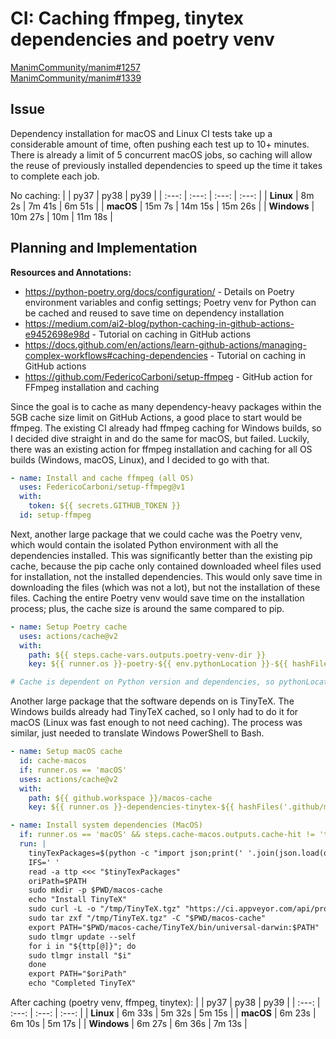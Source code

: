 # CI: Caching ffmpeg, tinytex dependencies and poetry venv
[ManimCommunity/manim#1257](https://github.com/ManimCommunity/manim/pull/1257) \
[ManimCommunity/manim#1339](https://github.com/ManimCommunity/manim/pull/1339)

## Issue
Dependency installation for macOS and Linux CI tests take up a considerable amount of time, often pushing each test up to 10+ minutes. There is already a limit of 5 concurrent macOS jobs, so caching will allow the reuse of previously installed dependencies to speed up the time it takes to complete each job.

No caching:
| | py37 | py38 | py39 |
| :---: | :---: | :---: | :---: |
| **Linux** | 8m 2s | 7m 41s | 6m 51s |
| **macOS** | 15m 7s | 14m 15s | 15m 26s |
| **Windows** | 10m 27s | 10m | 11m 18s |

## Planning and Implementation
**Resources and Annotations:**
- https://python-poetry.org/docs/configuration/ - Details on Poetry environment variables and config settings; Poetry venv for Python can be cached and reused to save time on dependency installation
- https://medium.com/ai2-blog/python-caching-in-github-actions-e9452698e98d - Tutorial on caching in GitHub actions
- https://docs.github.com/en/actions/learn-github-actions/managing-complex-workflows#caching-dependencies - Tutorial on caching in GitHub actions
- https://github.com/FedericoCarboni/setup-ffmpeg - GitHub action for FFmpeg installation and caching

Since the goal is to cache as many dependency-heavy packages within the 5GB cache size limit on GitHub Actions, a good place to start would be ffmpeg. The existing CI already had ffmpeg caching for Windows builds, so I decided dive straight in and do the same for macOS, but failed. Luckily, there was an existing action for ffmpeg installation and caching for all OS builds (Windows, macOS, Linux), and I decided to go with that.
```yml
- name: Install and cache ffmpeg (all OS)
  uses: FedericoCarboni/setup-ffmpeg@v1
  with:
    token: ${{ secrets.GITHUB_TOKEN }}
  id: setup-ffmpeg
```

Next, another large package that we could cache was the Poetry venv, which would contain the isolated Python environment with all the dependencies installed. This was significantly better than the existing pip cache, because the pip cache only contained downloaded wheel files used for installation, not the installed dependencies. This would only save time in downloading the files (which was not a lot), but not the installation of these files. Caching the entire Poetry venv would save time on the installation process; plus, the cache size is around the same compared to pip.
```yml
- name: Setup Poetry cache
  uses: actions/cache@v2
  with:
    path: ${{ steps.cache-vars.outputs.poetry-venv-dir }}
    key: ${{ runner.os }}-poetry-${{ env.pythonLocation }}-${{ hashFiles('poetry.lock') }}

# Cache is dependent on Python version and dependencies, so pythonLocation and poetry.lock are used as key. If any of them change, the cache would be updated.
```

Another large package that the software depends on is TinyTeX. The Windows builds already had TinyTeX cached, so I only had to do it for macOS (Linux was fast enough to not need caching). The process was similar, just needed to translate Windows PowerShell to Bash.
```yml
- name: Setup macOS cache
  id: cache-macos
  if: runner.os == 'macOS'
  uses: actions/cache@v2
  with:
    path: ${{ github.workspace }}/macos-cache
    key: ${{ runner.os }}-dependencies-tinytex-${{ hashFiles('.github/manimdependency.json') }}-${{ steps.cache-vars.outputs.date }}

- name: Install system dependencies (MacOS)
  if: runner.os == 'macOS' && steps.cache-macos.outputs.cache-hit != 'true'
  run: |
    tinyTexPackages=$(python -c "import json;print(' '.join(json.load(open('.github/manimdependency.json'))['macos']['tinytex']))")
    IFS=' '
    read -a ttp <<< "$tinyTexPackages"
    oriPath=$PATH
    sudo mkdir -p $PWD/macos-cache
    echo "Install TinyTeX"
    sudo curl -L -o "/tmp/TinyTeX.tgz" "https://ci.appveyor.com/api/projects/yihui/tinytex/artifacts/TinyTeX.tgz?job=image:%20macOS"
    sudo tar zxf "/tmp/TinyTeX.tgz" -C "$PWD/macos-cache"
    export PATH="$PWD/macos-cache/TinyTeX/bin/universal-darwin:$PATH"
    sudo tlmgr update --self
    for i in "${ttp[@]}"; do
    sudo tlmgr install "$i"
    done
    export PATH="$oriPath"
    echo "Completed TinyTeX"
```

After caching (poetry venv, ffmpeg, tinytex):
| | py37 | py38 | py39 |
| :---: | :---: | :---: | :---: |
| **Linux** | 6m 33s | 5m 32s | 5m 15s |
| **macOS** | 6m 23s | 6m 10s | 5m 17s |
| **Windows** | 6m 27s | 6m 36s | 7m 13s |